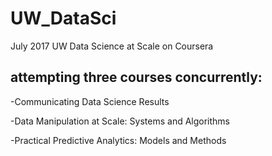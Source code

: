 # UW_DataSci
July 2017 UW Data Science at Scale on Coursera

## attempting three courses concurrently:
-Communicating Data Science Results

-Data Manipulation at Scale: Systems and Algorithms

-Practical Predictive Analytics: Models and Methods
